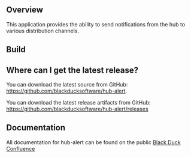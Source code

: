 ## Overview ##
This application provides the ability to send notifications from the hub to various distribution channels.

## Build ##

## Where can I get the latest release? ##
You can download the latest source from GitHub: https://github.com/blackducksoftware/hub-alert. 

You can download the latest release artifacts from GitHub: https://github.com/blackducksoftware/hub-alert/releases

## Documentation ##
All documentation for hub-alert can be found on the public [Black Duck Confluence](https://blackducksoftware.atlassian.net/wiki/display/INTDOCS/)
